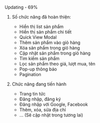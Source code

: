 Updating - 69%

1. Số chức năng đã hoàn thiện:

   - Hiển thị list sản phẩm
   - Hiển thị sản phẩm chi tiết
   - Quick View Modal
   - Thêm sản phẩm vào giỏ hàng
   - Xóa sản phẩm trong giỏ hàng
   - Cập nhật sản phẩm trong giỏ hàng
   - Tìm kiếm sản phẩm
   - Lọc sản phẩm theo giá, lượt mua, tên
   - Pop-up thông báo
   - Pagination

2. Chức năng đang tiến hành
   - Trang tin tức
   - Đăng nhập, đăng ký
   - Đăng nhập với Google, Facebook
   - Thêm, xóa, sửa địa chỉ
   - ... (Sẽ cập nhật trong tương lai)
